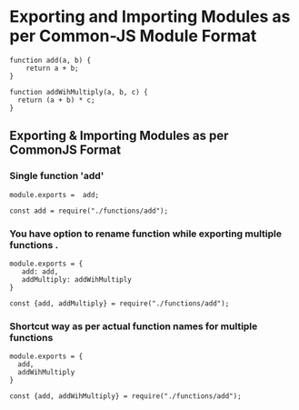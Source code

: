 # Exporting and Importing Modules as per Common-JS Module Format
```
function add(a, b) {
    return a + b;
}

function addWihMultiply(a, b, c) {
  return (a + b) * c;
}

```
## Exporting & Importing Modules as per CommonJS Format

### Single function 'add' 
```
module.exports =  add;

const add = require("./functions/add");
```

### You have option to rename function while exporting multiple functions .
```
module.exports = {
   add: add,
   addMultiply: addWihMultiply
}

const {add, addMultiply} = require("./functions/add");

```

### Shortcut way as per actual function names for multiple functions 
```
module.exports = {
  add,
  addWihMultiply
}

const {add, addWihMultiply} = require("./functions/add");

```